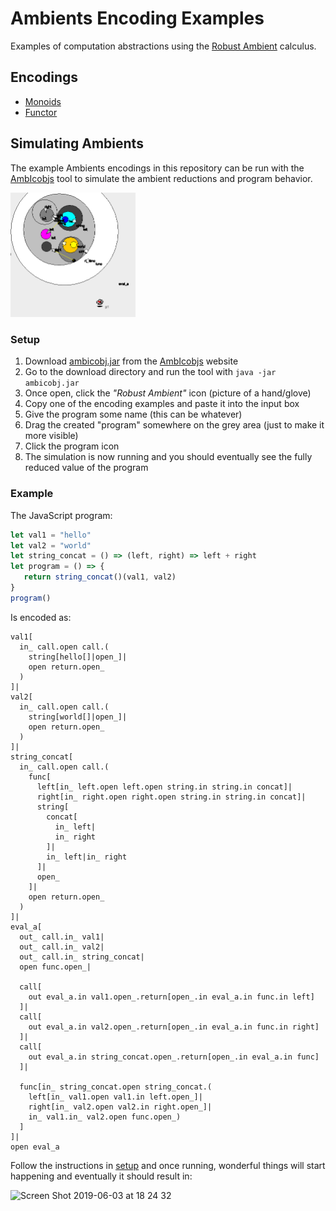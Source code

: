 # Ambients Encoding Examples

Examples of computation abstractions using the [Robust Ambient](https://pdfs.semanticscholar.org/c847/a9bb262c87bffcae9b5e2dca5dcf88551ea2.pdf) calculus.

## Encodings

- [Monoids](https://github.com/ambientsprotocol/roam-examples/tree/master/monoids)
- [Functor](https://github.com/ambientsprotocol/roam-examples/tree/master/functors)

## Simulating Ambients

The example Ambients encodings in this repository can be run with the [AmbIcobjs](https://www-sop.inria.fr/mimosa/ambicobjs/) tool to simulate the ambient reductions and program behavior.

<img width="200" alt="Example 1" src="example1.gif">

### Setup

1. Download [ambicobj.jar](https://www-sop.inria.fr/mimosa/ambicobjs/ambicobj.jar) from the [AmbIcobjs](https://www-sop.inria.fr/mimosa/ambicobjs/) website
2. Go to the download directory and run the tool with `java -jar ambicobj.jar`
3. Once open, click the *"Robust Ambient"* icon (picture of a hand/glove)
4. Copy one of the encoding examples and paste it into the input box
5. Give the program some name (this can be whatever)
6. Drag the created "program" somewhere on the grey area (just to make it more visible)
7. Click the program icon
8. The simulation is now running and you should eventually see the fully reduced value of the program

### Example

The JavaScript program:

```js
let val1 = "hello"
let val2 = "world"
let string_concat = () => (left, right) => left + right
let program = () => {
   return string_concat()(val1, val2)
}
program()
```

Is encoded as:

```
val1[
  in_ call.open call.(
    string[hello[]|open_]|
    open return.open_
  )
]|
val2[
  in_ call.open call.(
    string[world[]|open_]|
    open return.open_
  )
]|
string_concat[
  in_ call.open call.(
    func[
      left[in_ left.open left.open string.in string.in concat]|
      right[in_ right.open right.open string.in string.in concat]|
      string[
        concat[
          in_ left|
          in_ right
        ]|
        in_ left|in_ right
      ]|
      open_
    ]|
    open return.open_
  )
]|
eval_a[
  out_ call.in_ val1|
  out_ call.in_ val2|
  out_ call.in_ string_concat|
  open func.open_|

  call[
    out eval_a.in val1.open_.return[open_.in eval_a.in func.in left]
  ]|
  call[
    out eval_a.in val2.open_.return[open_.in eval_a.in func.in right]
  ]|
  call[
    out eval_a.in string_concat.open_.return[open_.in eval_a.in func]
  ]|

  func[in_ string_concat.open string_concat.(
    left[in_ val1.open val1.in left.open_]|
    right[in_ val2.open val2.in right.open_]|
    in_ val1.in_ val2.open func.open_)
  ]
]|
open eval_a
```

Follow the instructions in [setup](#setup) and once running, wonderful things will start happening and eventually it should result in:

<img width="200" alt="Screen Shot 2019-06-03 at 18 24 32" src="https://user-images.githubusercontent.com/7499694/58813642-e0d13200-862c-11e9-8db6-e81369d4df2c.png">
